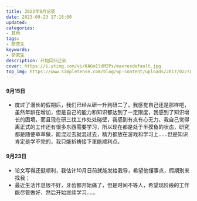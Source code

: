 ```yaml
---
title: 2023年9月记录
date: 2023-09-23 17:16:00
updated:
categories: 
- 其他
tags: 
- 研究生
keywords:
- 研究生
description: 开始回归正轨
cover: https://i.ytimg.com/vi/KAGm1ldMIPs/maxresdefault.jpg
top_img: https://www.simpletense.com/blog/wp-content/uploads/2017/02/subject-librarian-banner.jpg
---
```


#### 9月15日

- 度过了漫长的假期后，我们已经从研一升到研二了，我感觉自己还是那样吧，虽然年龄在增加，但是自己的能力和知识都达到了一定限度，我感到了知识增长的困境，而且现在研三找工作处处碰壁，我感到有点有心无力，我自己觉得离正式的工作还有很多东西需要学习，所以现在都是处于半摸鱼的状态，研究都是随便草草做，能混过去就混过去，精力都放在游戏和学习上……但是知识肯定是学不完的，我只能祈祷接下里能顺利点。

#### 9月23日

- 论文写得还挺顺利，我估计10月日前就能发给我导，希望他懂事点，假期别来找我；
- 最近生活作息很不好，牙齿都开始痛了，但是时间不等人，希望现阶段的工作能尽管做好，然后开始继续学习……
